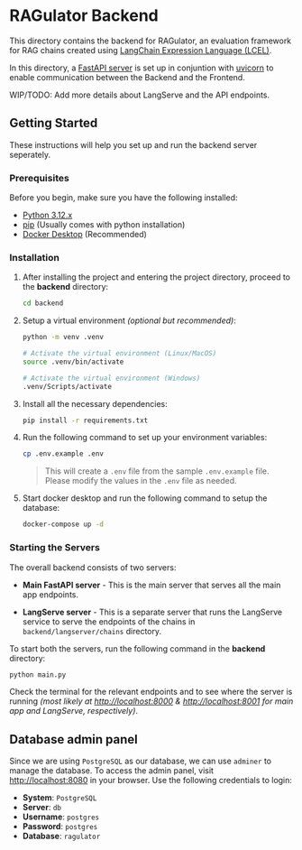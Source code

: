# RAGulator Backend

This directory contains the backend for RAGulator, an evaluation framework for RAG chains created using [LangChain Expression Language (LCEL)](https://python.langchain.com/docs/concepts/lcel/).

In this directory, a [FastAPI server](https://fastapi.tiangolo.com/) is set up in conjuntion with [uvicorn](https://www.uvicorn.org/) to enable communication between the Backend and the Frontend.

WIP/TODO: Add more details about LangServe and the API endpoints.

## Getting Started

These instructions will help you set up and run the backend server seperately.

### Prerequisites

Before you begin, make sure you have the following installed:

- [Python 3.12.x](https://www.python.org/downloads/)
- [pip](https://pip.pypa.io/en/stable/installation/) (Usually comes with python installation)
- [Docker Desktop](https://docs.docker.com/engine/install/) (Recommended)

### Installation

1. After installing the project and entering the project directory, proceed to the **backend** directory:

   ```bash
   cd backend
   ```

2. Setup a virtual environment _(optional but recommended)_:

   ```bash
   python -m venv .venv

   # Activate the virtual environment (Linux/MacOS)
   source .venv/bin/activate

   # Activate the virtual environment (Windows)
   .venv/Scripts/activate
   ```

3. Install all the necessary dependencies:

   ```bash
   pip install -r requirements.txt
   ```

4. Run the following command to set up your environment variables:

   ```bash
   cp .env.example .env
   ```

   > This will create a `.env` file from the sample `.env.example` file.
   > Please modify the values in the `.env` file as needed.

5. Start docker desktop and run the following command to setup the database:

   ```bash
   docker-compose up -d
   ```

### Starting the Servers

The overall backend consists of two servers:

- **Main FastAPI server** - This is the main server that serves all the main app endpoints.

- **LangServe server** - This is a separate server that runs the LangServe service to serve the endpoints of the chains in `backend/langserver/chains` directory.

To start both the servers, run the following command in the **backend** directory:

```bash
python main.py
```

Check the terminal for the relevant endpoints and to see where the server is running _(most likely at [http://localhost:8000](http://localhost:8000/docs) & [http://localhost:8001](http://localhost:8001/docs) for main app and LangServe, respectively)_.

## Database admin panel

Since we are using `PostgreSQL` as our database, we can use `adminer` to manage the database. To access the admin panel, visit [http://localhost:8080](http://localhost:8080) in your browser. Use the following credentials to login:

- **System**: `PostgreSQL`
- **Server**: `db`
- **Username**: `postgres`
- **Password**: `postgres`
- **Database**: `ragulator`
